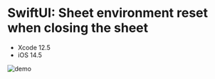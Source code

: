 # SwiftUI: Sheet environment reset when closing the sheet

- Xcode 12.5
- iOS 14.5

![demo](https://user-images.githubusercontent.com/1920783/116803534-6b8d7500-ab53-11eb-9006-5b61daea39b6.gif)
